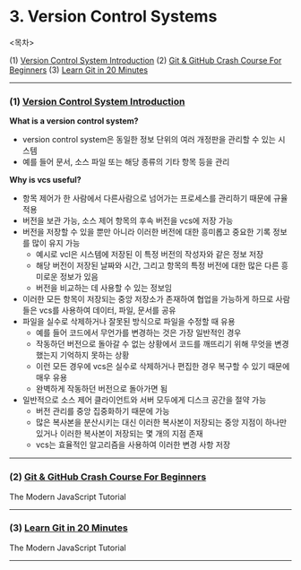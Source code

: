 # 3. Version Control Systems

<목차>

(1) [Version Control System Introduction](#1-version-control-system-introductionhttpswwwyoutubecomwatchvzbkddsnnohg)
(2) [Git & GitHub Crash Course For Beginners](#2-git--github-crash-course-for-beginnershttpswwwyoutubecomwatchvswyqp7iytc)
(3) [Learn Git in 20 Minutes](#3-learn-git-in-20-minuteshttpswwwyoutubecomwatcht21vy9xzqo1n7cfeatureyoutube)

---

### (1) [Version Control System Introduction](https://www.youtube.com/watch?v=zbKdDsNNOhg)

**What is a version control system?**

- version control system은 동일한 정보 단위의 여러 개정판을 관리할 수 있는 시스템
- 예를 들어 문서, 소스 파일 또는 해당 종류의 기타 항목 등을 관리

**Why is vcs useful?**

- 항목 제어가 한 사람에서 다른사람으로 넘어가는 프로세스를 관리하기 때문에 규율 적용
- 버전을 보관 가능, 소스 제어 항목의 후속 버전을 vcs에 저장 가능
- 버전을 저장할 수 있을 뿐만 아니라 이러한 버전에 대한 흥미롭고 중요한 기록 정보를 많이 유지 가능
  - 예시로 vcl은 시스템에 저장된 이 특정 버전의 작성자와 같은 정보 저장
  - 해당 버전이 저장된 날짜와 시간, 그리고 항목의 특정 버전에 대한 많은 다른 흥미로운 정보가 있음
  - 버전을 비교하는 데 사용할 수 있는 정보임
- 이러한 모든 항목이 저장되는 중앙 저장소가 존재하여 협업을 가능하게 하므로 사람들은 vcs를 사용하여 데이터, 파일, 문서를 공유
- 파일을 실수로 삭제하거나 잘못된 방식으로 파일을 수정할 때 유용
  - 예를 들어 코드에서 무언가를 변경하는 것은 가장 일반적인 경우
  - 작동하던 버전으로 돌아갈 수 없는 상황에서 코드를 깨뜨리기 위해 무엇을 변경했는지 기억하지 못하는 상황
  - 이런 모든 경우에 vcs은 실수로 삭제하거나 편집한 경우 복구할 수 있기 때문에 매우 유용
  - 완벽하게 작동하던 버전으로 돌아가면 됨
- 일반적으로 소스 제어 클라이언트와 서버 모두에게 디스크 공간을 절약 가능
  - 버전 관리를 중앙 집중화하기 때문에 가능
  - 많은 복사본을 분산시키는 대신 이러한 복사본이 저장되는 중앙 지점이 하나만 있거나 이러한 복사본이 저장되는 몇 개의 지점 존재
  - vcs는 효율적인 알고리즘을 사용하여 이러한 변경 사항 저장

---

### (2) [Git & GitHub Crash Course For Beginners](https://www.youtube.com/watch?v=SWYqp7iY_Tc)

The Modern JavaScript Tutorial

---

### (3) [Learn Git in 20 Minutes](https://www.youtube.com/watch?t=21&v=Y9XZQO1n_7c&feature=youtu.be)

The Modern JavaScript Tutorial

---
